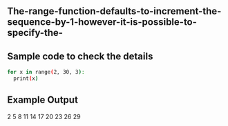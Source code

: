 ## The-range-function-defaults-to-increment-the-sequence-by-1-however-it-is-possible-to-specify-the-
## Sample code to check the details
```sh
for x in range(2, 30, 3):
  print(x)
```
## Example Output
2
5
8
11
14
17
20
23
26
29

